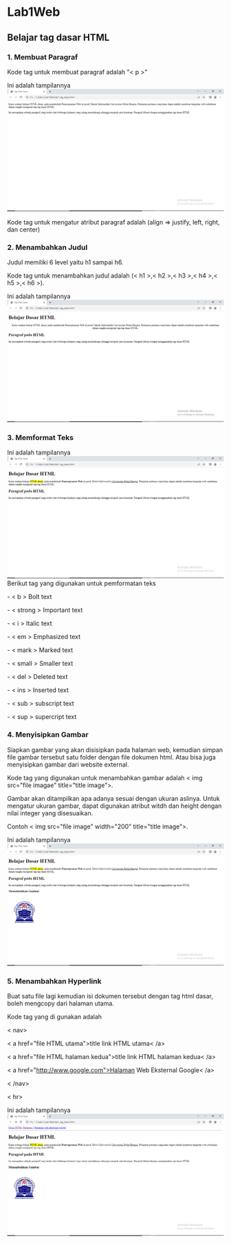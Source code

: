# Lab1Web
## Belajar tag dasar HTML

### 1. Membuat Paragraf
Kode tag untuk membuat paragraf adalah "< p >"<p>
Ini adalah tampilannya
![image1](/screenshot/ss1.png)
<p>Kode tag untuk mengatur atribut paragraf adalah (align => justify, left, right, dan center)

### 2. Menambahkan Judul
Judul memiliki 6 level yaitu h1 sampai h6.<p>
Kode tag untuk menambahkan judul adalah (< h1 >,< h2 >,< h3 >,< h4 >,< h5 >,< h6 >).<p>
Ini adalah tampilannya
![image2](/screenshot/ss2.png)

### 3. Memformat Teks
Ini adalah tampilannya
![image3](/screenshot/ss3.png)
Berikut tag yang digunakan untuk pemformatan teks
<p>- < b > Bolt text
<p>- < strong > Important text
<p>- < i > Italic text
<p>- < em > Emphasized text
<p>- < mark > Marked text
<p>- < small > Smaller text
<p>- < del > Deleted text
<p>- < ins > Inserted text
<p>- < sub > subscript text
<p>- < sup > supercript text

### 4. Menyisipkan Gambar
Siapkan gambar yang akan disisipkan pada halaman web, kemudian simpan file gambar tersebut satu folder dengan file dokumen html. Atau bisa juga menyisipkan gambar dari website external.<p>
Kode tag yang digunakan untuk menambahkan gambar adalah < img src="file imagae" title="title image">.<p>
Gambar akan ditampilkan apa adanya sesuai dengan ukuran aslinya. Untuk mengatur ukuran gambar, dapat digunakan atribut witdh dan height dengan nilai integer yang disesuaikan.<p>
Contoh < img src="file image" width="200" title="title image">.<p>
Ini adalah tampilannya
![image](/screenshot/ss4.png)

### 5. Menambahkan Hyperlink
Buat satu file lagi kemudian isi dokumen tersebut dengan tag
html dasar, boleh mengcopy dari halaman utama.<p>
Kode tag yang di gunakan adalah<p>
< nav> <p>
< a href="file HTML utama">title link HTML utama< /a> <p>
< a href="file HTML halaman kedua">title link HTML halaman kedua< /a> <p>
< a href="http://www.google.com">Halaman Web Eksternal Google< /a> <p>
< /nav> <p>
< hr> <p>
Ini adalah tampilannya
![image](/screenshot/ss5.png)